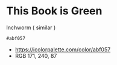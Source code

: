# This Book is Green


Inchworm ( similar )
```palette
#abf057
```
- https://icolorpalette.com/color/abf057
- RGB 171, 240, 87



